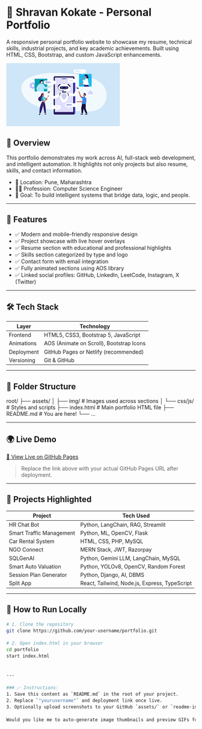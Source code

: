 # 💼 Shravan Kokate - Personal Portfolio

A responsive personal portfolio website to showcase my resume, technical skills, industrial projects, and key academic achievements. Built using HTML, CSS, Bootstrap, and custom JavaScript enhancements.

![Portfolio Screenshot](assets/img/portfolio/hrchat.png)

## 📌 Overview

This portfolio demonstrates my work across AI, full-stack web development, and intelligent automation. It highlights not only projects but also resume, skills, and contact information.

- 📍 Location: Pune, Maharashtra  
- 👨‍💻 Profession: Computer Science Engineer  
- 🎯 Goal: To build intelligent systems that bridge data, logic, and people.

---

## 🚀 Features

- ✅ Modern and mobile-friendly responsive design
- ✅ Project showcase with live hover overlays
- ✅ Resume section with educational and professional highlights
- ✅ Skills section categorized by type and logo
- ✅ Contact form with email integration
- ✅ Fully animated sections using AOS library
- ✅ Linked social profiles: GitHub, LinkedIn, LeetCode, Instagram, X (Twitter)

---

## 🛠️ Tech Stack

| Layer         | Technology                                           |
|---------------|------------------------------------------------------|
| Frontend      | HTML5, CSS3, Bootstrap 5, JavaScript                 |
| Animations    | AOS (Animate on Scroll), Bootstrap Icons             |
| Deployment    | GitHub Pages or Netlify (recommended)               |
| Versioning    | Git & GitHub                                         |

---

## 📂 Folder Structure

root/
├── assets/
│ ├── img/ # Images used across sections
│ └── css/js/ # Styles and scripts
├── index.html # Main portfolio HTML file
├── README.md # You are here!
└── ...


---

## 🌍 Live Demo

[🔗 View Live on GitHub Pages](https://yourusername.github.io/portfolio)

> Replace the link above with your actual GitHub Pages URL after deployment.

---

## 🧠 Projects Highlighted

| Project                  | Tech Used                                      |
|--------------------------|-----------------------------------------------|
| HR Chat Bot              | Python, LangChain, RAG, Streamlit             |
| Smart Traffic Management | Python, ML, OpenCV, Flask                     |
| Car Rental System        | HTML, CSS, PHP, MySQL                         |
| NGO Connect              | MERN Stack, JWT, Razorpay                     |
| SQLGenAI                 | Python, Gemini LLM, LangChain, MySQL          |
| Smart Auto Valuation     | Python, YOLOv8, OpenCV, Random Forest         |
| Session Plan Generator   | Python, Django, AI, DBMS                      |
| Split App                | React, Tailwind, Node.js, Express, TypeScript |

---

## 🔧 How to Run Locally

```bash
# 1. Clone the repository
git clone https://github.com/your-username/portfolio.git

# 2. Open index.html in your browser
cd portfolio
start index.html


---

### ✅ Instructions:
1. Save this content as `README.md` in the root of your project.
2. Replace `"yourusername"` and deployment link once live.
3. Optionally upload screenshots to your GitHub `assets/` or `readme-images/` folder.

Would you like me to auto-generate image thumbnails and preview GIFs for the README too?
